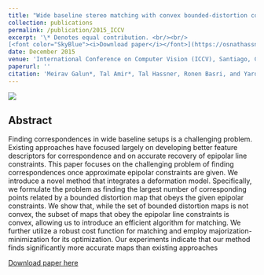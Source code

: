 ```yaml
---
title: "Wide baseline stereo matching with convex bounded-distortion constraints"
collection: publications
permalink: /publication/2015_ICCV
excerpt: '\* Denotes equal contribution. <br/><br/>
[<font color="SkyBlue"><i>Download paper</i></font>](https://osnathassner.github.io/talhassner/files/wbs-iccv2015.pdf)'
date: December 2015
venue: 'International Conference on Computer Vision (ICCV), Santiago, Chile'
paperurl: ''
citation: 'Meirav Galun*, Tal Amir*, Tal Hassner, Ronen Basri, and Yaron Lipman. (2015). &quot;Wide baseline stereo matching with convex bounded-distortion constraints.&quot; <i> International Conference on Computer Vision (ICCV), Santiago, Chile</i>.'
---
```


<img src='https://osnathassner.github.io/talhassner/images/Wide baseline stereo matching - Icon.jpg'>

Abstract
------
Finding correspondences in wide baseline setups is a challenging problem. Existing approaches have focused largely on developing better feature descriptors for correspondence and on accurate recovery of epipolar line constraints. This paper focuses on the challenging problem of finding correspondences once approximate epipolar constraints are given. We introduce a novel method that integrates a deformation model. Specifically, we formulate the problem as finding the largest number of corresponding points related by a bounded distortion map that obeys the given epipolar constraints. We show that, while the set of bounded distortion maps is not convex, the subset of maps that obey the epipolar line constraints is convex, allowing us to introduce an efficient algorithm for matching. We further utilize a robust cost function for matching and employ majorization-minimization for its optimization. Our experiments indicate that our method finds significantly more accurate maps than existing approaches


[Download paper here](https://osnathassner.github.io/talhassner/files/wbs-iccv2015.pdf)
